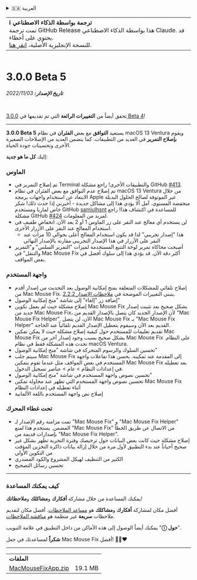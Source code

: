 <details>
<summary>🇸🇦 العربية</summary>

[🇬🇧 English (GitHub Release)](https://github.com/noah-nuebling/mac-mouse-fix/releases/tag/3.0.0-Beta-5)\
[🇦🇩 Català](https://redirect.macmousefix.com/?target=mmf-release&tag=3.0.0-Beta-5&locale=ca)\
[🇩🇪 Deutsch](https://redirect.macmousefix.com/?target=mmf-release&tag=3.0.0-Beta-5&locale=de)\
[🇪🇸 Español](https://redirect.macmousefix.com/?target=mmf-release&tag=3.0.0-Beta-5&locale=es)\
[🇫🇷 Français](https://redirect.macmousefix.com/?target=mmf-release&tag=3.0.0-Beta-5&locale=fr)\
[🇮🇩 Indonesia](https://redirect.macmousefix.com/?target=mmf-release&tag=3.0.0-Beta-5&locale=id)\
[🇮🇹 Italiano](https://redirect.macmousefix.com/?target=mmf-release&tag=3.0.0-Beta-5&locale=it)\
[🇭🇺 Magyar](https://redirect.macmousefix.com/?target=mmf-release&tag=3.0.0-Beta-5&locale=hu)\
[🇳🇱 Nederlands](https://redirect.macmousefix.com/?target=mmf-release&tag=3.0.0-Beta-5&locale=nl)\
[🇵🇱 Polski](https://redirect.macmousefix.com/?target=mmf-release&tag=3.0.0-Beta-5&locale=pl)\
[🇧🇷 Português (Brasil)](https://redirect.macmousefix.com/?target=mmf-release&tag=3.0.0-Beta-5&locale=pt-BR)\
[🇵🇹 Português (Portugal)](https://redirect.macmousefix.com/?target=mmf-release&tag=3.0.0-Beta-5&locale=pt-PT)\
[🇷🇴 Română](https://redirect.macmousefix.com/?target=mmf-release&tag=3.0.0-Beta-5&locale=ro)\
[🇸🇪 Svenska](https://redirect.macmousefix.com/?target=mmf-release&tag=3.0.0-Beta-5&locale=sv)\
[🇻🇳 Tiếng Việt](https://redirect.macmousefix.com/?target=mmf-release&tag=3.0.0-Beta-5&locale=vi)\
[🇹🇷 Türkçe](https://redirect.macmousefix.com/?target=mmf-release&tag=3.0.0-Beta-5&locale=tr)\
[🇨🇿 Čeština](https://redirect.macmousefix.com/?target=mmf-release&tag=3.0.0-Beta-5&locale=cs)\
[🇬🇷 Ελληνικά](https://redirect.macmousefix.com/?target=mmf-release&tag=3.0.0-Beta-5&locale=el)\
[🇷🇺 Русский](https://redirect.macmousefix.com/?target=mmf-release&tag=3.0.0-Beta-5&locale=ru)\
[🇺🇦 Українська](https://redirect.macmousefix.com/?target=mmf-release&tag=3.0.0-Beta-5&locale=uk)\
[🇮🇱 עברית](https://redirect.macmousefix.com/?target=mmf-release&tag=3.0.0-Beta-5&locale=he)\
**🇸🇦 العربية**\
[🇮🇳 हिन्दी](https://redirect.macmousefix.com/?target=mmf-release&tag=3.0.0-Beta-5&locale=hi)\
[🇹🇭 ไทย](https://redirect.macmousefix.com/?target=mmf-release&tag=3.0.0-Beta-5&locale=th)\
[🇨🇳 中文 (简体)](https://redirect.macmousefix.com/?target=mmf-release&tag=3.0.0-Beta-5&locale=zh-Hans)\
[🇨🇳 中文 (繁體)](https://redirect.macmousefix.com/?target=mmf-release&tag=3.0.0-Beta-5&locale=zh-Hant)\
[🇭🇰 中文（香港)](https://redirect.macmousefix.com/?target=mmf-release&tag=3.0.0-Beta-5&locale=zh-HK)\
[🇯🇵 日本語](https://redirect.macmousefix.com/?target=mmf-release&tag=3.0.0-Beta-5&locale=ja)\
[🇰🇷 한국어](https://redirect.macmousefix.com/?target=mmf-release&tag=3.0.0-Beta-5&locale=ko)\
[Help translate Mac Mouse Fix to different languages!](https://github.com/noah-nuebling/mac-mouse-fix/discussions/731)
</details>
<table align=><td>
<b>ℹ️ ترجمة بواسطة الذكاء الاصطناعي</b><br>
تمت ترجمة GitHub Release هذا بواسطة الذكاء الاصطناعي Claude. قد يحتوي على أخطاء.<br>
للنسخة الإنجليزية الأصلية، <a href="https://github.com/noah-nuebling/mac-mouse-fix/releases/tag/3.0.0-Beta-5">انقر هنا</a>.
</td></table>

<table></table>

# 3.0.0 Beta 5
***تاريخ الإصدار:** 03‏/11‏/2022*

<br>

تحقق أيضاً من **التغييرات الرائعة** التي تم تقديمها في [3.0.0 Beta 4](https://redirect.macmousefix.com/?target=mmf-release&tag=3.0.0-Beta-4&locale=ar)!

---

**3.0.0 Beta 5** يستعيد **التوافق** مع بعض **الفئران** في نظام macOS 13 Ventura ويقوم **بإصلاح التمرير** في العديد من التطبيقات.
كما يتضمن العديد من الإصلاحات الصغيرة الأخرى وتحسينات جودة الحياة.

إليك **كل ما هو جديد**:

### الماوس

- تم إصلاح التمرير في Terminal والتطبيقات الأخرى! راجع مشكلة GitHub [#413](https://github.com/noah-nuebling/mac-mouse-fix/issues/413).
- تم إصلاح عدم التوافق مع بعض الفئران في نظام macOS 13 Ventura من خلال الابتعاد عن استخدام واجهات برمجة Apple غير الموثوقة لصالح الحلول البديلة منخفضة المستوى. آمل ألا يؤدي هذا إلى مشاكل جديدة - أخبرني إذا حدث ذلك! شكر خاص لماريا ومستخدم GitHub [samiulhsnt](https://github.com/samiulhsnt) للمساعدة في اكتشاف هذا! راجع مشكلة GitHub [#424](https://github.com/noah-nuebling/mac-mouse-fix/issues/424) لمزيد من المعلومات.
- لن يستخدم أي معالج عند النقر على زر الماوس 1 أو 2 بعد الآن. انخفاض طفيف في استخدام المعالج عند النقر على الأزرار الأخرى.
    - هذا "إصدار تجريبي" لذا قد يكون استخدام المعالج أعلى بحوالي 10 مرات عند النقر على الأزرار في هذا الإصدار التجريبي مقارنة بالإصدار النهائي
- أصبحت محاكاة تمرير لوحة التتبع المستخدمة لميزات "التمرير السلس" و"التمرير والتنقل" في Mac Mouse Fix أكثر دقة الآن. قد يؤدي هذا إلى سلوك أفضل في بعض المواقف.

### واجهة المستخدم

- إصلاح تلقائي للمشكلات المتعلقة بمنح إمكانية الوصول بعد التحديث من إصدار أقدم من Mac Mouse Fix. يتبنى التغييرات الموضحة في [ملاحظات الإصدار 2.2.2](https://redirect.macmousefix.com/?target=mmf-release&tag=2.2.2&locale=ar).
- إضافة زر "إلغاء" إلى شاشة "منح إمكانية الوصول"
- إصلاح مشكلة حيث لم يعمل تكوين Mac Mouse Fix بشكل صحيح بعد تثبيت إصدار جديد من Mac Mouse Fix، لأن الإصدار الجديد كان يتصل بالإصدار القديم من "Mac Mouse Fix Helper". الآن، لن يتصل Mac Mouse Fix بـ "Mac Mouse Fix Helper" القديم بعد الآن وسيقوم بتعطيل الإصدار القديم تلقائياً عند الحاجة.
- تقديم تعليمات للمستخدم حول كيفية إصلاح مشكلة حيث لا يمكن تمكين Mac Mouse Fix بشكل صحيح بسبب وجود إصدار آخر من Mac Mouse Fix على النظام. تحدث هذه المشكلة فقط في نظام macOS Ventura.
- تحسين السلوك والرسوم المتحركة في شاشة "منح إمكانية الوصول"
- سيتم جلب Mac Mouse Fix إلى المقدمة عند تمكينه. يحسن هذا تفاعلات واجهة المستخدم في بعض المواقف مثل عندما تقوم بتمكين Mac Mouse Fix بعد تعطيله في إعدادات النظام > عام > عناصر تسجيل الدخول.
- تحسين نصوص واجهة المستخدم في شاشة "منح إمكانية الوصول"
- تحسين نصوص واجهة المستخدم التي تظهر عند محاولة تمكين Mac Mouse Fix أثناء تعطيله في إعدادات النظام
- إصلاح نص واجهة المستخدم باللغة الألمانية

### تحت غطاء المحرك

- تمت مزامنة رقم الإصدار لـ "Mac Mouse Fix" و "Mac Mouse Fix Helper" المضمن. يستخدم هذا لمنع "Mac Mouse Fix" من الاتصال عن طريق الخطأ بإصدارات قديمة من "Mac Mouse Fix Helper".
- إصلاح مشكلة حيث كانت بعض البيانات حول ترخيصك وفترة التجربة تظهر بشكل غير صحيح أحياناً عند بدء التطبيق لأول مرة من خلال إزالة بيانات ذاكرة التخزين المؤقت من التكوين الأولي
- الكثير من التنظيف لهيكل المشروع والكود المصدري
- تحسين رسائل التصحيح

---

### كيف يمكنك المساعدة

يمكنك المساعدة من خلال مشاركة **أفكارك** و**مشاكلك** و**ملاحظاتك**!

أفضل مكان لمشاركة **أفكارك** و**مشاكلك** هو [مساعد الملاحظات](https://noah-nuebling.github.io/mac-mouse-fix-feedback-assistant/?type=bug-report).
أفضل مكان لتقديم ملاحظات **سريعة** غير منظمة هو [مناقشة الملاحظات](https://github.com/noah-nuebling/mac-mouse-fix/discussions/366).

يمكنك أيضاً الوصول إلى هذه الأماكن من داخل التطبيق في علامة التبويب "**ⓘ حول**".

**شكراً** لمساعدتك في جعل Mac Mouse Fix أفضل! 💙💛❤️

---

<table align="start">
<tr>
    <td colspan=2>
        <b>الملفات</b>
    </td>
</tr>
<tr>
    <td><a href="https://github.com/noah-nuebling/mac-mouse-fix/releases/download/3.0.0-Beta-5/MacMouseFixApp.zip">MacMouseFixApp.zip</a></td>
    <td>19.1 MB</td>
</tr>
</table>
